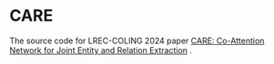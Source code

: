 # CARE
The source code for LREC-COLING 2024 paper [CARE: Co-Attention Network for Joint Entity and Relation Extraction](https://arxiv.org/abs/2308.12531) .
